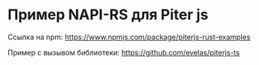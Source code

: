 # Пример NAPI-RS для Piter js


Ссылка на npm: https://www.npmjs.com/package/piterjs-rust-examples


Пример с вызывом библиотеки: https://github.com/evelas/piterjs-ts